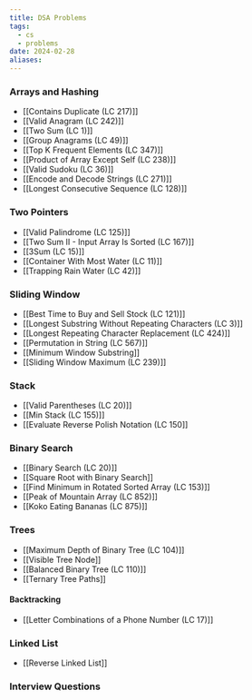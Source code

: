 ```yaml
---
title: DSA Problems
tags:
  - cs
  - problems
date: 2024-02-28
aliases:
---
```

### Arrays and Hashing
- [[Contains Duplicate (LC 217)]]
- [[Valid Anagram (LC 242)]]
- [[Two Sum (LC 1)]]
- [[Group Anagrams (LC 49)]]
- [[Top K Frequent Elements (LC 347)]]
- [[Product of Array Except Self (LC 238)]]
- [[Valid Sudoku (LC 36)]]
- [[Encode and Decode Strings (LC 271)]]
- [[Longest Consecutive Sequence (LC 128)]]

### Two Pointers
- [[Valid Palindrome (LC 125)]]
- [[Two Sum II - Input Array Is Sorted (LC 167)]]
- [[3Sum (LC 15)]]
- [[Container With Most Water (LC 11)]]
- [[Trapping Rain Water (LC 42)]]

### Sliding Window
- [[Best Time to Buy and Sell Stock (LC 121)]]
- [[Longest Substring Without Repeating Characters (LC 3)]]
- [[Longest Repeating Character Replacement (LC 424)]]
- [[Permutation in String (LC 567)]]
- [[Minimum Window Substring]]
- [[Sliding Window Maximum (LC 239)]]

### Stack
- [[Valid Parentheses (LC 20)]]
- [[Min Stack (LC 155)]]
- [[Evaluate Reverse Polish Notation (LC 150]]

### Binary Search
- [[Binary Search (LC 20)]]
- [[Square Root with Binary Search]]
- [[Find Minimum in Rotated Sorted Array (LC 153)]]
- [[Peak of Mountain Array (LC 852)]]
- [[Koko Eating Bananas (LC 875)]]

### Trees
- [[Maximum Depth of Binary Tree (LC 104)]]
- [[Visible Tree Node]]
- [[Balanced Binary Tree (LC 110)]]
- [[Ternary Tree Paths]]

#### Backtracking
- [[Letter Combinations of a Phone Number (LC 17)]]

### Linked List
- [[Reverse Linked List]]

### Interview Questions
